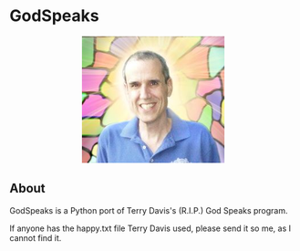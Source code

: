 # GodSpeaks
<p align="center">
    <img src="logo.jpg">
</p>

## About
GodSpeaks is a Python port of Terry Davis's (R.I.P.) God Speaks program.

If anyone has the happy.txt file Terry Davis used, please send it so me, as I cannot find it.
